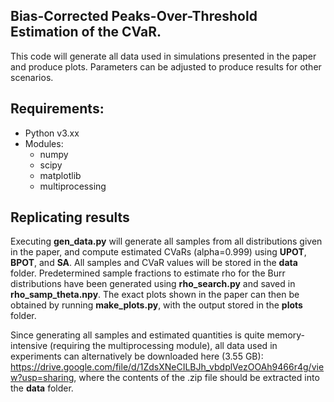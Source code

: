 ## Bias-Corrected Peaks-Over-Threshold Estimation of the CVaR.
This code will generate all data used in simulations presented in the paper and produce plots. Parameters can be adjusted to produce results for other scenarios.

## Requirements:
* Python v3.xx
* Modules:
  * numpy
  * scipy
  * matplotlib
  * multiprocessing

## Replicating results
Executing **gen_data.py** will generate all samples from all distributions given in the paper, and compute estimated CVaRs (alpha=0.999) using **UPOT**, **BPOT**, and **SA**. All samples and CVaR values will be stored in the **data** folder. Predetermined sample fractions to estimate rho for the Burr distributions have been generated using **rho_search.py** and saved in **rho_samp_theta.npy**.  The exact plots shown in the paper can then be obtained by running **make_plots.py**, with the output stored in the **plots** folder.

Since generating all samples and estimated quantities is quite memory-intensive (requiring the multiprocessing module), all data used in experiments can alternatively be downloaded here (3.55 GB): https://drive.google.com/file/d/1ZdsXNeCILBJh_vbdplVezOOAh9466r4g/view?usp=sharing, where the contents of the .zip file should be extracted into the **data** folder.
